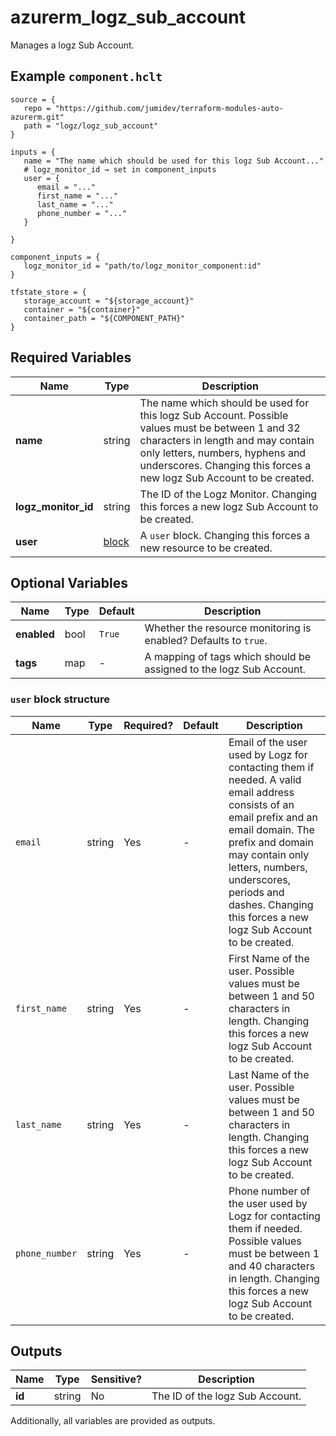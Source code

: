# azurerm_logz_sub_account

Manages a logz Sub Account.

## Example `component.hclt`

```hcl
source = {
   repo = "https://github.com/jumidev/terraform-modules-auto-azurerm.git"   
   path = "logz/logz_sub_account"   
}

inputs = {
   name = "The name which should be used for this logz Sub Account..."   
   # logz_monitor_id → set in component_inputs
   user = {
      email = "..."      
      first_name = "..."      
      last_name = "..."      
      phone_number = "..."      
   }
   
}

component_inputs = {
   logz_monitor_id = "path/to/logz_monitor_component:id"   
}

tfstate_store = {
   storage_account = "${storage_account}"   
   container = "${container}"   
   container_path = "${COMPONENT_PATH}"   
}

```

## Required Variables

| Name | Type |  Description |
| ---- | --------- |  ----------- |
| **name** | string |  The name which should be used for this logz Sub Account. Possible values must be between 1 and 32 characters in length and may contain only letters, numbers, hyphens and underscores. Changing this forces a new logz Sub Account to be created. | 
| **logz_monitor_id** | string |  The ID of the Logz Monitor. Changing this forces a new logz Sub Account to be created. | 
| **user** | [block](#user-block-structure) |  A `user` block. Changing this forces a new resource to be created. | 

## Optional Variables

| Name | Type |  Default  |  Description |
| ---- | --------- |  ----------- | ----------- |
| **enabled** | bool |  `True`  |  Whether the resource monitoring is enabled? Defaults to `true`. | 
| **tags** | map |  -  |  A mapping of tags which should be assigned to the logz Sub Account. | 

### `user` block structure

| Name | Type | Required? | Default | Description |
| ---- | ---- | --------- | ------- | ----------- |
| `email` | string | Yes | - | Email of the user used by Logz for contacting them if needed. A valid email address consists of an email prefix and an email domain. The prefix and domain may contain only letters, numbers, underscores, periods and dashes. Changing this forces a new logz Sub Account to be created. |
| `first_name` | string | Yes | - | First Name of the user. Possible values must be between 1 and 50 characters in length. Changing this forces a new logz Sub Account to be created. |
| `last_name` | string | Yes | - | Last Name of the user. Possible values must be between 1 and 50 characters in length. Changing this forces a new logz Sub Account to be created. |
| `phone_number` | string | Yes | - | Phone number of the user used by Logz for contacting them if needed. Possible values must be between 1 and 40 characters in length. Changing this forces a new logz Sub Account to be created. |



## Outputs

| Name | Type | Sensitive? | Description |
| ---- | ---- | --------- | --------- |
| **id** | string | No  | The ID of the logz Sub Account. | 

Additionally, all variables are provided as outputs.
